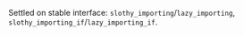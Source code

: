 Settled on stable interface: `slothy_importing`/`lazy_importing`, `slothy_importing_if`/`lazy_importing_if`.